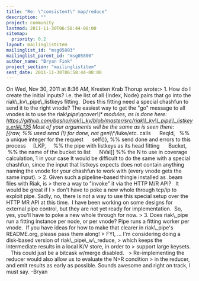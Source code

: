 ```yaml
---
title: "Re: \"consistent\" map/reduce"
description: ""
project: community
lastmod: 2011-11-30T06:58:44-08:00
sitemap:
  priority: 0.2
layout: mailinglistitem
mailinglist_id: "msg05803"
mailinglist_parent_id: "msg05800"
author_name: "Bryan Fink"
project_section: "mailinglistitem"
sent_date: 2011-11-30T06:58:44-08:00
---
```



On Wed, Nov 30, 2011 at 8:36 AM, Kresten Krab Thorup
 wrote:&gt; 1. How do I create the initial inputs? i.e.
the list of all {Index, Node} pairs that go into the
riak\\_kv\\_pipe\\_listkeys fitting.  Does this fitting need a special
chashfun to send it to the right vnode?
The easiest way to get the "go" message to all vnodes is to use the
riak\\_pipe\\_qcover\\_\\* modules, as is done here:
https://github.com/basho/riak\\_kv/blob/master/src/riak\\_kv\\_pipe\\_listkeys.erl#L135
Most of your arguments will be the same as is seen there:    [{raw,
 %% used send (!) for done, not gen\\_\\*/luke/etc. calls      ReqId,   %%
a unique integer for the request      self()}, %% send done and errors
to this process     [LKP,     %% the pipe with listkeys as its head
fitting      Bucket,  %% the name of the bucket to list      NVal]]
%% the N to use in coverage calculation, 1 in your case
It would be difficult to do the same with a special chashfun, since
the input that listkeys expects does not contain anything naming the
vnode for your chashfun to work with (every vnode gets the same
input).
&gt; 2. Given such a pipeline-based thingie installed as .beam files with Riak, is 
&gt; there a way to "invoke" it via the HTTP M/R API?   It would be great if I 
&gt; don't have to poke a new whole through tcp/ip to exploit pipe.
Sadly, no, there is not a way to use this special setup over the HTTP
MR API at this time.  I have been working on some designs for external
pipe control, but they are not yet ready for implementation.  So, yes,
you'll have to poke a new whole through for now.
&gt; 3. Does riak\\_pipe run a fitting instance per node, or per vnode?
Pipe runs a fitting worker per vnode.  If you have ideas for how to
make that clearer in riak\\_pipe's README.org, please pass them along!
&gt; FYI, ... I'm considering doing a disk-based version of riak\\_pipe\\_w\\_reduce, 
&gt; which keeps the intermediate results in a local K/V store, in order to 
&gt; support large keysets.    This could just be a bitcask w/merge disabled.   
&gt; Re-implementing the reducer would also allow us to evaluate the N&gt;R condition 
&gt; in the reducer, and emit results as early as possible.
Sounds awesome and right on track, I must say.
-Bryan

